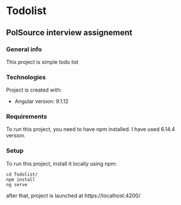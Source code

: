 # Todolist
## PolSource interview assignement

### General info
This project is simple todo list

### Technologies
Project is created with:
* Angular version: 9.1.12

### Requirements
To run this project, you need to have npm installed.
I have used 6.14.4 version.


### Setup
To run this project, install it locally using npm:


```
cd Todolist/
npm install
ng serve
```


after that, project is launched at https://localhost:4200/


